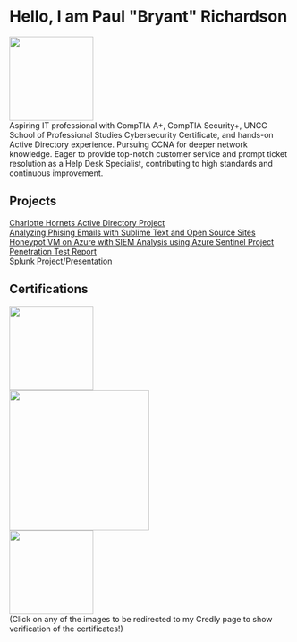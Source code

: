 # Hello, I am Paul "Bryant" Richardson
<a href="https://linkedin.com/in/bryant-richardson-pbr"><img src="https://img.shields.io/badge/-LinkedIn-0072b1?&style=for-the-badge&logo=linkedin&logoColor=white" length="300" width="150"/></a><br>
Aspiring IT professional with CompTIA A+, CompTIA Security+, UNCC School of Professional Studies Cybersecurity Certificate, and hands-on Active Directory experience. Pursuing CCNA for deeper network knowledge. Eager to provide top-notch customer service and prompt ticket resolution as a Help Desk Specialist, contributing to high standards and continuous improvement.

## Projects
<a href="https://github.com/bryantrichardson/ActiveDirectory/blob/main/README.md">Charlotte Hornets Active Directory Project</a><br>
<a href="https://github.com/bryantrichardson/ActiveDirectoryProject/blob/main/README.md">Analyzing Phising Emails with Sublime Text and Open Source Sites</a> <br>
<a href="https://github.com/bryantrichardson/HoneypotVM/tree/main">Honeypot VM on Azure with SIEM Analysis using Azure Sentinel Project</a> <br>
<a href="https://github.com/bryantrichardson/Penetration-Test-Report">Penetration Test Report</a><br>
<a href="https://github.com/bryantrichardson/SplunkPresentation">Splunk Project/Presentation</a><br>

## Certifications
<a href="https://www.credly.com/badges/8a3cbdc1-8ca8-4a82-8604-203a0fde8ec2"><img src="https://img.shields.io/badge/-A%2B-FF0000?style=for-the-badge&logo=CompTIA&logoColor=white" width="150" length="300" /><br></a>
<a href="https://www.credly.com/badges/d56cceb9-5bcf-4137-afa6-7ea731bd6eb9"><img src="https://img.shields.io/badge/-Security%2B-FF0000?&style=for-the-badge&logo=CompTIA&logoColor=white" width="250" length="300" /></a><br>
<a href="https://www.credly.com/badges/eda21a8c-55cb-47d0-87af-fa2dccd0c6c0"><img src="https://images.credly.com/size/680x680/images/79938e10-2a3d-420f-85b8-1ec555616ab0/CE_Cert_Badge_CYBER-01.png" width="150" length="300" /></a><br>
(Click on any of the images to be redirected to my Credly page to show verification of the certificates!)

